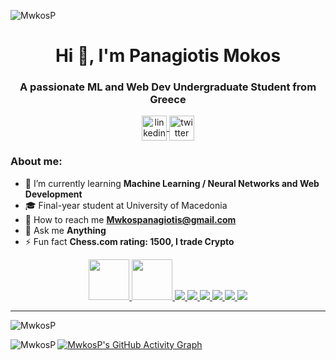 
<p align="left">
  <img src="https://komarev.com/ghpvc/?username=MwkosP&label=Profile%20views&color=0e75b6&style=flat" alt="MwkosP" />
</p>

<h1 align="center">Hi 👋, I'm Panagiotis Mokos</h1>
<h3 align="center">A passionate ML and Web Dev Undergraduate Student from Greece</h3>


<p align="center">
  <a href="https://linkedin.com/in/YOUR-LINKEDIN" target="blank">
    <img align="center" src="https://img.icons8.com/color/48/000000/linkedin.png" alt="linkedin" height="40" width="40" />
  </a>
  <a href="https://twitter.com/YOUR-TWITTER" target="blank">
    <img align="center" src="https://img.icons8.com/color/48/000000/twitter.png" alt="twitter" height="40" width="40" />
  </a>
</p>


<h3 align="left">About me:</h3>

- 🌱 I’m currently learning **Machine Learning / Neural Networks and Web Development**       
- 🎓 Final-year student at University of Macedonia      
- 📧 How to reach me **Mwkospanagiotis@gmail.com**
- 💬 Ask me **Anything**
- ⚡ Fun fact **Chess.com rating: 1500, I trade Crypto**  



<p align="center">
  <a href="https://www.python.org" target="_blank">
    <img src="https://cdn.jsdelivr.net/gh/devicons/devicon/icons/python/python-original.svg" width="65" height="65"/>
  </a>
  <a href="https://www.java.com/" target="_blank">
    <img src="https://cdn.jsdelivr.net/gh/devicons/devicon/icons/java/java-original.svg" width="65" height="65"/>
  </a>
  <a href="https://www.w3.org/html/" target="_blank">
    <img src="https://img.icons8.com/color/65/000000/html-5--v1.png"/>
  </a>
  <a href="https://www.w3schools.com/css/" target="_blank">
    <img src="https://img.icons8.com/color/65/000000/css3.png"/>
  </a>
  <a href="https://developer.mozilla.org/en-US/docs/Web/JavaScript" target="_blank">
    <img src="https://img.icons8.com/color/65/000000/javascript.png"/>
  </a>
  <a href="https://en.wikipedia.org/wiki/C_(programming_language)" target="_blank">
    <img src="https://img.icons8.com/color/65/000000/c-programming.png"/>
  </a>
  <a href="https://colab.research.google.com/" target="_blank">
    <img src="https://img.icons8.com/color/65/000000/google-colab.png"/>
  </a>
  <a href="https://code.visualstudio.com/" target="_blank">
    <img src="https://img.icons8.com/color/65/000000/visual-studio-code-2019.png"/>
  </a>
</p>



</p>

---

<p><img align="center" src="https://github-readme-streak-stats.herokuapp.com/?user=MwkosP&" alt="MwkosP" /></p>
<p><img align="left" src="https://github-readme-stats.vercel.app/api/top-langs?username=MwkosP&show_icons=true&locale=en&layout=compact" alt="MwkosP" /></p>


[![MwkosP's GitHub Activity Graph](https://github-readme-activity-graph.vercel.app/graph?username=MwkosP&theme=github-compact)](https://github.com/Ashutosh00710/github-readme-activity-graph)



